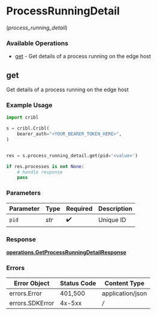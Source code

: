 # ProcessRunningDetail
(*process_running_detail*)

### Available Operations

* [get](#get) - Get details of a process running on the edge host

## get

Get details of a process running on the edge host

### Example Usage

```python
import cribl

s = cribl.Cribl(
    bearer_auth="<YOUR_BEARER_TOKEN_HERE>",
)


res = s.process_running_detail.get(pid='<value>')

if res.processes is not None:
    # handle response
    pass
```

### Parameters

| Parameter          | Type               | Required           | Description        |
| ------------------ | ------------------ | ------------------ | ------------------ |
| `pid`              | *str*              | :heavy_check_mark: | Unique ID          |


### Response

**[operations.GetProcessRunningDetailResponse](../../models/operations/getprocessrunningdetailresponse.md)**
### Errors

| Error Object     | Status Code      | Content Type     |
| ---------------- | ---------------- | ---------------- |
| errors.Error     | 401,500          | application/json |
| errors.SDKError  | 4x-5xx           | */*              |
